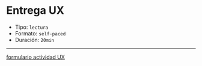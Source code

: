 # Entrega UX

- Tipo: `lectura`
- Formato: `self-paced`
- Duración: `20min`

***

[formulario actividad UX](https://laboratoria.typeform.com/to/yMHVbPox#email=xxxxx&fname=xxxxx&city=xxxxx&flow=xxxxx&type=xxxxx&uid=xxxxx&cohortid=xxxxx&unitid=xxxxx&partid=xxxxx&courseid=xxxxx)